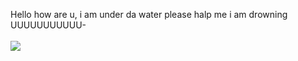 Hello how are u, i am under da water please halp me i am drowning UUUUUUUUUUU-
<br><br>
<img src="https://i.imgur.com/UbrpKBB.png" style="max-width:80px;">
